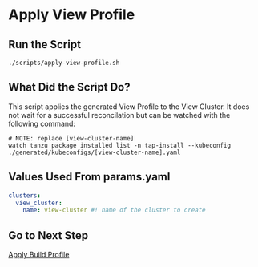 # Apply View Profile

## Run the Script

```shell
./scripts/apply-view-profile.sh
```

## What Did the Script Do?

This script applies the generated View Profile to the View Cluster. It does not wait for a successful reconcilation but can be watched with the following command:

```shell
# NOTE: replace [view-cluster-name]
watch tanzu package installed list -n tap-install --kubeconfig ./generated/kubeconfigs/[view-cluster-name].yaml
```

## Values Used From params.yaml

```yaml
clusters:
  view_cluster:
    name: view-cluster #! name of the cluster to create
```

## Go to Next Step

[Apply Build Profile](./04-apply-build-profile.md)

